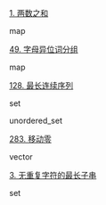 [1. 两数之和](https://leetcode.cn/problems/two-sum/)

map

[49. 字母异位词分组](https://leetcode.cn/problems/group-anagrams/)

map

[128. 最长连续序列](https://leetcode.cn/problems/longest-consecutive-sequence/)

set

unordered_set

[283. 移动零](https://leetcode.cn/problems/move-zeroes/)

vector

[3. 无重复字符的最长子串](https://leetcode.cn/problems/longest-substring-without-repeating-characters/)

set
